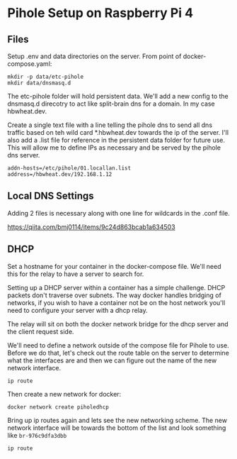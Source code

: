 # Pihole Setup on Raspberry Pi 4

## Files
Setup .env and data directories on the server. From point of docker-compose.yaml:

```
mkdir -p data/etc-pihole
mkdir data/dnsmasq.d
```

The etc-pihole folder will hold persistent data. We'll add a new config to the dnsmasq.d direcotry to act like split-brain dns for a domain. In my case hbwheat.dev.

Create a single text file with a line telling the pihole dns to send all dns traffic based on teh wild card *.hbwheat.dev towards the ip of the server. I'll also add a .list file for reference in the persistent data folder for future use. This will allow me to define IPs as necessary and be served by the pihole dns server.

```
addn-hosts=/etc/pihole/01.locallan.list
address=/hbwheat.dev/192.168.1.12
```

## Local DNS Settings
Adding 2 files is necessary along with one line for wildcards in the .conf file.

https://qiita.com/bmj0114/items/9c24d863bcab1a634503

## DHCP
Set a hostname for your container in the docker-compose file. We'll need this for the relay to have a server to search for.

Setting up a DHCP server within a container has a simple challenge. DHCP packets don't traverse over subnets. The way docker handles bridging of networks, if you wish to have a container not be on the host network you'll need to configure your server with a dhcp relay.

The relay will sit on both the docker network bridge for the dhcp server and the client request side.

We'll need to define a network outside of the compose file for Pihole to use. Before we do that, let's check out the route table on the server to determine what the interfaces are and then we can figure out the name of the new network interface.

```
ip route
```

Then create a new network for docker:
```
docker network create piholedhcp
```

Bring up ip routes again and lets see the new networking scheme. The new network interface will be towards the bottom of the list and look something like ```br-976c9dfa3dbb```

```
ip route
```

